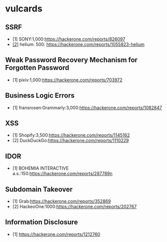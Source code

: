 # vulcards

## SSRF
- [1] SONY:1,000:https://hackerone.com/reports/826097
- [[2]](https://github.com/iohehe/vulcards/issues/5) helium: 500: https://hackerone.com/reports/1055823-helium


## Weak Password Recovery Mechanism for Forgotten Password
- [1] pixiv:1,000:https://hackerone.com/reports/703972


## Business Logic Errors
- [1] fransrosen:Grammarly:3,000:https://hackerone.com/reports/1082847


## XSS
- [1] Shopify:3,500:https://hackerone.com/reports/1145162
- [2] DuckDuckGo:https://hackerone.com/reports/1110229

## IDOR
- [1] BOHEMIA INTERACTIVE a.s.:150:https://hackerone.com/reports/287789n

##  Subdomain Takeover
- [1] Grab:https://hackerone.com/reports/352869
- [2] HackeoOne:1000:https://hackerone.com/reports/202767

## Information Disclosure
- [1] https://hackerone.com/reports/1212760
